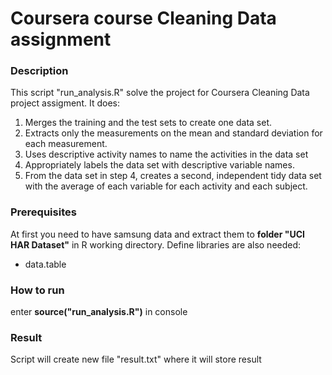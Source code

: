 # Coursera course Cleaning Data assignment
### Description
This script "run_analysis.R" solve the project for Coursera Cleaning Data project assigment.
It does: 
1. Merges the training and the test sets to create one data set.
2. Extracts only the measurements on the mean and standard deviation for each measurement. 
3. Uses descriptive activity names to name the activities in the data set
4. Appropriately labels the data set with descriptive variable names. 
5. From the data set in step 4, creates a second, independent tidy data set with the average of each variable for each activity and each subject.



### Prerequisites
At first you need to have samsung data and extract them to **folder "UCI HAR Dataset"** in R working directory.
Define libraries are also needed:

 - data.table
 
### How to run
enter 
**source("run_analysis.R")**
in console

### Result
Script will create new file "result.txt" where it will store result 
